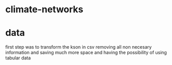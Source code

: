 # climate-networks

# data
first step was to transform the kson in csv removing all non necesary information and saving much more space and having the possibility of using tabular data 